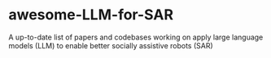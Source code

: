 # awesome-LLM-for-SAR
A up-to-date list of papers and codebases working on apply large language models (LLM) to enable better socially assistive robots (SAR)
